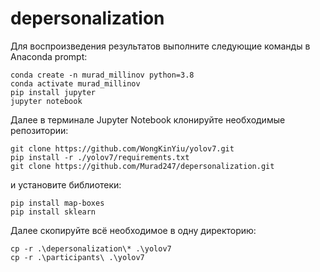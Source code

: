 # depersonalization

Для воспроизведения результатов выполните следующие команды в Anaconda prompt:  
```
conda create -n murad_millinov python=3.8
conda activate murad_millinov
pip install jupyter
jupyter notebook
```

Далее в терминале Jupyter Notebook клонируйте необходимые репозитории:
```
git clone https://github.com/WongKinYiu/yolov7.git
pip install -r ./yolov7/requirements.txt
git clone https://github.com/Murad247/depersonalization.git
```
и установите библиотеки:
```
pip install map-boxes
pip install sklearn
```
Далее скопируйте всё необходимое в одну директорию:
```
cp -r .\depersonalization\* .\yolov7
cp -r .\participants\ .\yolov7
```
